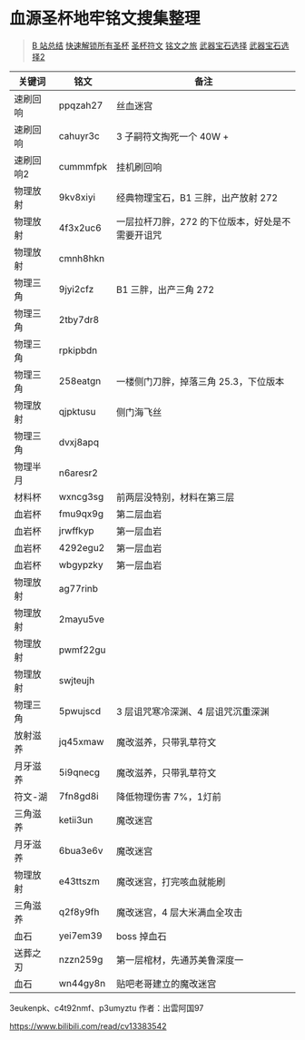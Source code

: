# 血源圣杯地牢铭文搜集整理

> [B 站总结](https://www.bilibili.com/read/cv2758859)
> [快速解锁所有圣杯](https://www.bilibili.com/video/BV1ei4y1N7pn)
> [圣杯符文](https://www.bilibili.com/read/cv3332713)
> [铭文之旅](https://xiaoheihe.cn/community/66739/list/52414237)
> [武器宝石选择](https://www.bilibili.com/read/cv2923727)
> [武器宝石选择2](https://www.bilibili.com/read/cv10543486)

| 关键词   | 铭文     | 备注                                             |
| -------- | -------- | ------------------------------------------------ |
| 速刷回响 | ppqzah27 | 丝血迷宫                                         |
| 速刷回响 | cahuyr3c |      3 子嗣符文掏死一个 40W +                  |
| 速刷回响2 | cummmfpk | 挂机刷回响                                         |
| 物理放射 | 9kv8xiyi | 经典物理宝石，B1 三胖，出产放射 272              |
| 物理放射 | 4f3x2uc6 | 一层拉杆刀胖，272 的下位版本，好处是不需要开诅咒 |
| 物理放射 | cmnh8hkn |                                                  |
| 物理三角 | 9jyi2cfz | B1 三胖，出产三角 272                            |
| 物理三角 | 2tby7dr8 |                                                  |
| 物理三角 | rpkipbdn |                                                  |
| 物理三角 | 258eatgn | 一楼侧门刀胖，掉落三角 25.3，下位版本            |
| 物理放射 | qjpktusu | 侧门海飞丝                                       |
| 物理三角 | dvxj8apq |                                                  |
| 物理半月 | n6aresr2 |                                                  |
| 材料杯   | wxncg3sg | 前两层没特别，材料在第三层                       |
| 血岩杯   | fmu9qx9g | 第二层血岩                                       |
| 血岩杯   | jrwffkyp | 第一层血岩                                       |
| 血岩杯   | 4292egu2 | 第一层血岩                                       |
| 血岩杯   | wbgypzky | 第一层血岩                                       |
| 物理放射 | ag77rinb |                                                  |
| 物理放射 | 2mayu5ve |                                                  |
| 物理放射 | pwmf22gu |                                                  |
| 物理放射 | swjteujh |                                                  |
| 物理三角 | 5pwujscd | 3 层诅咒寒冷深渊、4 层诅咒沉重深渊               |
| 放射滋养 | jq45xmaw | 魔改滋养，只带乳草符文                           |
| 月牙滋养 | 5i9qnecg | 魔改滋养，只带乳草符文                           |
| 符文-湖 | 7fn8gd8i | 降低物理伤害 7%，1灯前                          |
| 三角滋养 | ketii3un |      魔改迷宫                     |
| 月牙滋养 | 6bua3e6v |      魔改迷宫                   |
| 物理放射 | e43ttszm |      魔改迷宫，打完咳血就能刷                   |
| 三角滋养 | q2f8y9fh |      魔改迷宫，4 层大米满血全攻击                   |
| 血石 | yei7em39 |      boss 掉血石                  |
| 送葬之刃 | nzzn259g | 第一层棺材，先通苏美鲁深度一                                    |
| 血石 | wn44gy8n | 贴吧老哥建立的魔改迷宫                                   |


3eukenpk、c4t92nmf、p3umyztu 作者：出雲阿国97 


https://www.bilibili.com/read/cv13383542
